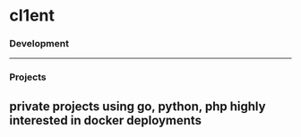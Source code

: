 # cl1ent

### Development

-----


### Projects

private projects using go, python, php
highly interested in docker deployments
-----
